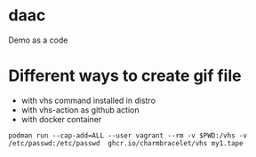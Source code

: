 # daac
Demo as a code

# Different ways to create gif file

- with vhs command installed in distro
- with vhs-action as github action
- with docker container

```
podman run --cap-add=ALL --user vagrant --rm -v $PWD:/vhs -v /etc/passwd:/etc/passwd  ghcr.io/charmbracelet/vhs my1.tape
```
